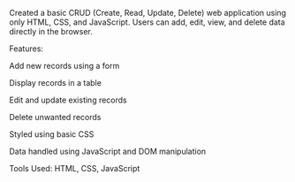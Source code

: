 Created a basic CRUD (Create, Read, Update, Delete) web application using only HTML, CSS, and JavaScript. Users can add, edit, view, and delete data directly in the browser.

Features:

Add new records using a form

Display records in a table

Edit and update existing records

Delete unwanted records

Styled using basic CSS

Data handled using JavaScript and DOM manipulation

Tools Used:
HTML, CSS, JavaScript 
